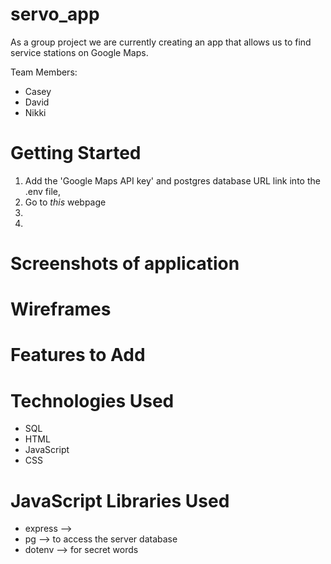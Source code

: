 # servo_app
As a group project we are currently creating an app that allows us to find service stations on Google Maps.

Team Members:
- Casey
- David
- Nikki


# Getting Started
1. Add the 'Google Maps API key' and postgres database URL link into the .env file,
2. Go to *this* webpage
3. 
4. 


# Screenshots of application


# Wireframes


# Features to Add


# Technologies Used
- SQL
- HTML
- JavaScript
- CSS


# JavaScript Libraries Used
- express --> 
- pg --> to access the server database
- dotenv --> for secret words

